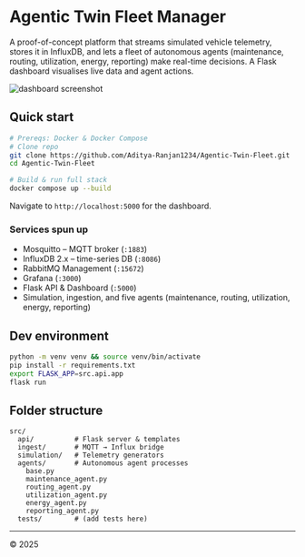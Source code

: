 # Agentic Twin Fleet Manager

A proof-of-concept platform that streams simulated vehicle telemetry, stores it in InfluxDB, and lets a fleet of autonomous agents (maintenance, routing, utilization, energy, reporting) make real-time decisions. A Flask dashboard visualises live data and agent actions.

![dashboard screenshot](docs/screenshot.png)

## Quick start

```bash
# Prereqs: Docker & Docker Compose
# Clone repo
git clone https://github.com/Aditya-Ranjan1234/Agentic-Twin-Fleet.git
cd Agentic-Twin-Fleet

# Build & run full stack
docker compose up --build
```

Navigate to `http://localhost:5000` for the dashboard.

### Services spun up
* Mosquitto – MQTT broker (`:1883`)
* InfluxDB 2.x – time-series DB (`:8086`)
* RabbitMQ Management (`:15672`)
* Grafana (`:3000`)
* Flask API & Dashboard (`:5000`)
* Simulation, ingestion, and five agents (maintenance, routing, utilization, energy, reporting)

## Dev environment

```bash
python -m venv venv && source venv/bin/activate
pip install -r requirements.txt
export FLASK_APP=src.api.app
flask run
```

## Folder structure
```
src/
  api/          # Flask server & templates
  ingest/       # MQTT → Influx bridge
  simulation/   # Telemetry generators
  agents/       # Autonomous agent processes
    base.py
    maintenance_agent.py
    routing_agent.py
    utilization_agent.py
    energy_agent.py
    reporting_agent.py
  tests/        # (add tests here)
```

---
© 2025

